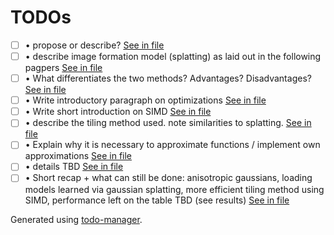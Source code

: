 # TODOs
<!---@TODO-List-Start--->
- [ ] • propose or describe? [See in file](main.tex#L54)
- [ ] • describe image formation model (splatting) as laid out in the following pagpers [See in file](main.tex#L120)
- [ ] • What differentiates the two methods? Advantages? Disadvantages? [See in file](main.tex#L125)
- [ ] • Write introductory paragraph on optimizations [See in file](main.tex#L128)
- [ ] • Write short introduction on SIMD [See in file](main.tex#L130)
- [ ] • describe the tiling method used. note similarities to splatting. [See in file](main.tex#L237)
- [ ] • Explain why it is necessary to approximate functions / implement own approximations [See in file](main.tex#L240)
- [ ] • details TBD [See in file](main.tex#L262)
- [ ] • Short recap + what can still be done: anisotropic gaussians, loading models learned via gaussian splatting, more efficient tiling method using SIMD, performance left on the table TBD (see results) [See in file](main.tex#L294)
<!---@TODO-List-End--->

Generated using [todo-manager](https://github.com/dwd31415/todo-manager).
